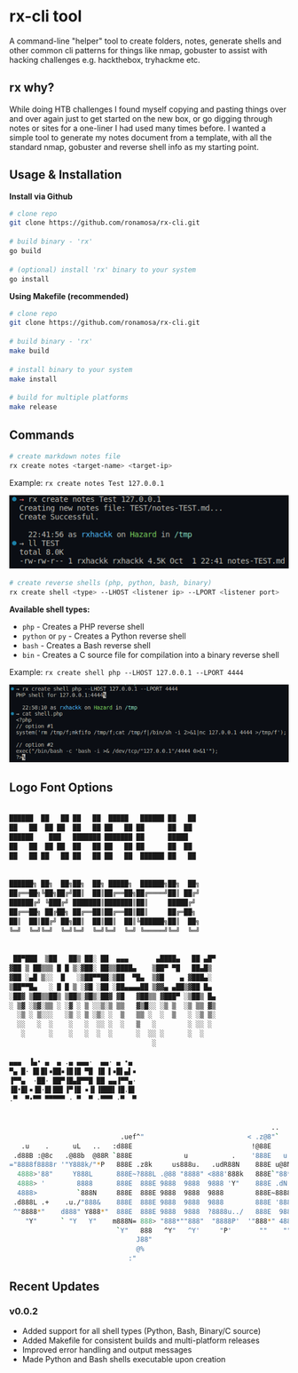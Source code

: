 # rx-cli tool

A command-line "helper" tool to create folders, notes, generate shells and other common cli patterns for things like nmap, gobuster to assist with hacking challenges e.g. hackthebox, tryhackme etc.

<!-- build badges go here -->
<!-- asciicinema goes here -->
<!-- toc -->

## rx why?

While doing HTB challenges I found myself copying and pasting things over and over again just to get started on the new box, or go digging through notes or sites for a one-liner I had used many times before. I wanted a simple tool to generate my notes document from a template, with all the standard nmap, gobuster and reverse shell info as my starting point.

<!-- tocstop -->

<!-- steps -->

## Usage & Installation

<!-- usage -->
**Install via Github**

```bash
# clone repo
git clone https://github.com/ronamosa/rx-cli.git

# build binary - 'rx'
go build

# (optional) install 'rx' binary to your system
go install
```

**Using Makefile (recommended)**

```bash
# clone repo
git clone https://github.com/ronamosa/rx-cli.git

# build binary - 'rx'
make build

# install binary to your system
make install

# build for multiple platforms
make release
```
<!-- usagestop -->

## Commands

<!-- commands -->

```bash
# create markdown notes file
rx create notes <target-name> <target-ip>
```

Example: `rx create notes Test 127.0.0.1`

![rx-create-notes](docs/img/rx-create-notes.png)

```bash
# create reverse shells (php, python, bash, binary)
rx create shell <type> --LHOST <listener ip> --LPORT <listener port>
```

**Available shell types:**
- `php` - Creates a PHP reverse shell
- `python` or `py` - Creates a Python reverse shell
- `bash` - Creates a Bash reverse shell
- `bin` - Creates a C source file for compilation into a binary reverse shell

Example: `rx create shell php --LHOST 127.0.0.1 --LPORT 4444`

![rx-create-shell](docs/img/rx-create-shell-php.png)

## Logo Font Options

```bash

██████  ██   ██ ██   ██  █████   ██████ ██   ██ 
██   ██  ██ ██  ██   ██ ██   ██ ██      ██  ██  
██████    ███   ███████ ███████ ██      █████   
██   ██  ██ ██  ██   ██ ██   ██ ██      ██  ██  
██   ██ ██   ██ ██   ██ ██   ██  ██████ ██   ██ 
                                                

██████╗ ██╗  ██╗██╗  ██╗ █████╗  ██████╗██╗  ██╗
██╔══██╗╚██╗██╔╝██║  ██║██╔══██╗██╔════╝██║ ██╔╝
██████╔╝ ╚███╔╝ ███████║███████║██║     █████╔╝ 
██╔══██╗ ██╔██╗ ██╔══██║██╔══██║██║     ██╔═██╗ 
██║  ██║██╔╝ ██╗██║  ██║██║  ██║╚██████╗██║  ██╗
╚═╝  ╚═╝╚═╝  ╚═╝╚═╝  ╚═╝╚═╝  ╚═╝ ╚═════╝╚═╝  ╚═╝
                                                

 ██▀███  ▒██   ██▒ ██░ ██  ▄▄▄       ▄████▄   ██ ▄█▀
▓██ ▒ ██▒▒▒ █ █ ▒░▓██░ ██▒▒████▄    ▒██▀ ▀█   ██▄█▒ 
▓██ ░▄█ ▒░░  █   ░▒██▀▀██░▒██  ▀█▄  ▒▓█    ▄ ▓███▄░ 
▒██▀▀█▄   ░ █ █ ▒ ░▓█ ░██ ░██▄▄▄▄██ ▒▓▓▄ ▄██▒▓██ █▄ 
░██▓ ▒██▒▒██▒ ▒██▒░▓█▒░██▓ ▓█   ▓██▒▒ ▓███▀ ░▒██▒ █▄
░ ▒▓ ░▒▓░▒▒ ░ ░▓ ░ ▒ ░░▒░▒ ▒▒   ▓▒█░░ ░▒ ▒  ░▒ ▒▒ ▓▒
  ░▒ ░ ▒░░░   ░▒ ░ ▒ ░▒░ ░  ▒   ▒▒ ░  ░  ▒   ░ ░▒ ▒░
  ░░   ░  ░    ░   ░  ░░ ░  ░   ▒   ░        ░ ░░ ░ 
   ░      ░    ░   ░  ░  ░      ░  ░░ ░      ░  ░   
                                    ░               

▄▄▄  ▐▄• ▄  ▄ .▄ ▄▄▄·  ▄▄· ▄ •▄ 
▀▄ █· █▌█▌▪██▪▐█▐█ ▀█ ▐█ ▌▪█▌▄▌▪
▐▀▀▄  ·██· ██▀▐█▄█▀▀█ ██ ▄▄▐▀▀▄·
▐█•█▌▪▐█·█▌██▌▐▀▐█ ▪▐▌▐███▌▐█.█▌
.▀  ▀•▀▀ ▀▀▀▀▀ · ▀  ▀ ·▀▀▀ ·▀  ▀


                                                                  ..      
                            .uef^"                          < .z@8"`      
   .u    .      uL   ..   :d88E                              !@88E        
 .d88B :@8c   .@88b  @88R `888E             u           .    '888E   u    
="8888f8888r '"Y888k/"*P   888E .z8k     us888u.   .udR88N    888E u@8NL  
  4888>'88"     Y888L      888E~?888L .@88 "8888" <888'888k   888E`"88*"  
  4888> '        8888      888E  888E 9888  9888  9888 'Y"    888E .dN.   
  4888>          `888N     888E  888E 9888  9888  9888        888E~8888   
 .d888L .+    .u./"888&    888E  888E 9888  9888  9888        888E '888&  
 ^"8888*"    d888" Y888*"  888E  888E 9888  9888  ?8888u../   888E  9888. 
    "Y"      ` "Y   Y"    m888N= 888> "888*""888"  "8888P'  '"888*" 4888" 
                           `Y"   888   ^Y"   ^Y'     "P'       ""    ""   
                                J88"                                      
                                @%                                        
                              :"                                          
```

## Recent Updates

### v0.0.2
- Added support for all shell types (Python, Bash, Binary/C source)
- Added Makefile for consistent builds and multi-platform releases
- Improved error handling and output messages
- Made Python and Bash shells executable upon creation
